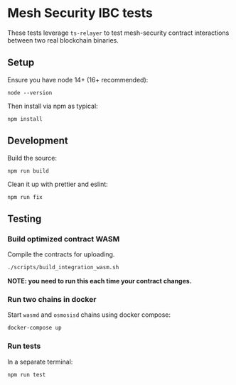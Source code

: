 # Mesh Security IBC tests

These tests leverage `ts-relayer` to test mesh-security contract interactions between two real blockchain binaries.

## Setup

Ensure you have node 14+ (16+ recommended):

```
node --version
```

Then install via npm as typical:

```
npm install
```

## Development

Build the source:

```
npm run build
```

Clean it up with prettier and eslint:

```
npm run fix
```

## Testing

### Build optimized contract WASM

Compile the contracts for uploading.

```sh
./scripts/build_integration_wasm.sh
```

**NOTE: you need to run this each time your contract changes.**

### Run two chains in docker

Start `wasmd` and `osmosisd` chains using docker compose:

```bash
docker-compose up
```

### Run tests

In a separate terminal:

```
npm run test
```
